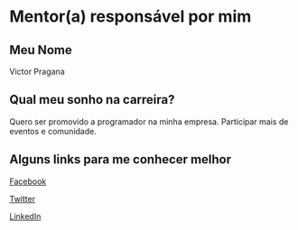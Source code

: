 # Mentor(a) responsável por mim



## Meu Nome

Victor Pragana

## Qual meu sonho na carreira?

Quero ser promovido a programador na minha empresa.
Participar mais de eventos e comunidade.

## Alguns links para me conhecer melhor

[Facebook](facebook.com/victorcesarmeriguepragana)

[Twitter](https://twitter.com/victoorceesaar)

[LinkedIn](https://www.linkedin.com/in/victor-césar-merigue-pragana-689b2392)
